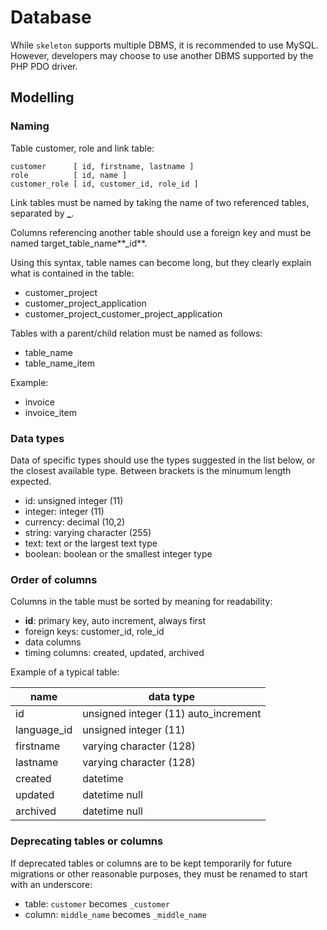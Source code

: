 # Database

While `skeleton` supports multiple DBMS, it is recommended to use
MySQL. However, developers may choose to use another DBMS supported
by the PHP PDO driver.

## Modelling

### Naming

Table customer, role and link table:

	customer      [ id, firstname, lastname ]
	role          [ id, name ]
	customer_role [ id, customer_id, role_id ]
	
Link tables must be named by taking the name of two referenced tables,
separated by **_**.

Columns referencing another table should use a foreign key and must be
named target_table_name**_id**.

Using this syntax, table names can become long, but they clearly
explain what is contained in the table:

* customer_project
* customer_project_application
* customer_project_customer_project_application

Tables with a parent/child relation must be named as follows:

* table_name
* table_name_item

Example:

* invoice
* invoice_item

### Data types

Data of specific types should use the types suggested in the list below,
or the closest available type. Between brackets is the minumum length
expected.

* id: unsigned integer (11)
* integer: integer (11)
* currency: decimal (10,2)
* string: varying character (255)
* text: text or the largest text type
* boolean: boolean or the smallest integer type

### Order of columns

Columns in the table must be sorted by meaning for readability:

* **id**: primary key, auto increment, always first
* foreign keys: customer_id, role_id
* data columns
* timing columns: created, updated, archived

Example of a typical table:

| name | data type |
| --- | --- |
| id | unsigned integer (11) auto_increment |
| language_id | unsigned integer (11) |
| firstname | varying character (128) |
| lastname | varying character (128) |
| created | datetime |
| updated | datetime null |
| archived | datetime null |

### Deprecating tables or columns

If deprecated tables or columns are to be kept temporarily for future
migrations or other reasonable purposes, they must be renamed to start
with an underscore:

* table: `customer` becomes `_customer`
* column: `middle_name` becomes `_middle_name`
